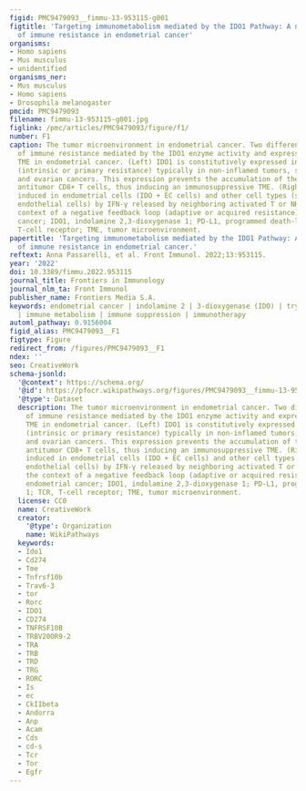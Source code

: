 ```yaml
---
figid: PMC9479093__fimmu-13-953115-g001
figtitle: 'Targeting immunometabolism mediated by the IDO1 Pathway: A new mechanism
  of immune resistance in endometrial cancer'
organisms:
- Homo sapiens
- Mus musculus
- unidentified
organisms_ner:
- Mus musculus
- Homo sapiens
- Drosophila melanogaster
pmcid: PMC9479093
filename: fimmu-13-953115-g001.jpg
figlink: /pmc/articles/PMC9479093/figure/f1/
number: F1
caption: The tumor microenvironment in endometrial cancer. Two different mechanisms
  of immune resistance mediated by the IDO1 enzyme activity and expression in the
  TME in endometrial cancer. (Left) IDO1 is constitutively expressed in cancer cells
  (intrinsic or primary resistance) typically in non-inflamed tumors, such as endometrial
  and ovarian cancers. This expression prevents the accumulation of the activated
  antitumor CD8+ T cells, thus inducing an immunosuppressive TME. (Right) IDO1 is
  induced in endometrial cells (IDO + EC cells) and other cell types (stromal and
  endothelial cells) by IFN-γ released by neighboring activated T or NK cells in the
  context of a negative feedback loop (adaptive or acquired resistance). EC, endometrial
  cancer; IDO1, indolamine 2,3-dioxygenase 1; PD-L1, programmed death-ligand 1; TCR,
  T-cell receptor; TME, tumor microenvironment.
papertitle: 'Targeting immunometabolism mediated by the IDO1 Pathway: A new mechanism
  of immune resistance in endometrial cancer.'
reftext: Anna Passarelli, et al. Front Immunol. 2022;13:953115.
year: '2022'
doi: 10.3389/fimmu.2022.953115
journal_title: Frontiers in Immunology
journal_nlm_ta: Front Immunol
publisher_name: Frontiers Media S.A.
keywords: endometrial cancer | indolamine 2 | 3-dioxygenase (IDO) | tryptophan | kynurenine
  | immune metabolism | immune suppression | immunotherapy
automl_pathway: 0.9156004
figid_alias: PMC9479093__F1
figtype: Figure
redirect_from: /figures/PMC9479093__F1
ndex: ''
seo: CreativeWork
schema-jsonld:
  '@context': https://schema.org/
  '@id': https://pfocr.wikipathways.org/figures/PMC9479093__fimmu-13-953115-g001.html
  '@type': Dataset
  description: The tumor microenvironment in endometrial cancer. Two different mechanisms
    of immune resistance mediated by the IDO1 enzyme activity and expression in the
    TME in endometrial cancer. (Left) IDO1 is constitutively expressed in cancer cells
    (intrinsic or primary resistance) typically in non-inflamed tumors, such as endometrial
    and ovarian cancers. This expression prevents the accumulation of the activated
    antitumor CD8+ T cells, thus inducing an immunosuppressive TME. (Right) IDO1 is
    induced in endometrial cells (IDO + EC cells) and other cell types (stromal and
    endothelial cells) by IFN-γ released by neighboring activated T or NK cells in
    the context of a negative feedback loop (adaptive or acquired resistance). EC,
    endometrial cancer; IDO1, indolamine 2,3-dioxygenase 1; PD-L1, programmed death-ligand
    1; TCR, T-cell receptor; TME, tumor microenvironment.
  license: CC0
  name: CreativeWork
  creator:
    '@type': Organization
    name: WikiPathways
  keywords:
  - Ido1
  - Cd274
  - Tme
  - Tnfrsf10b
  - Trav6-3
  - tor
  - Rorc
  - IDO1
  - CD274
  - TNFRSF10B
  - TRBV20OR9-2
  - TRA
  - TRB
  - TRD
  - TRG
  - RORC
  - Is
  - ec
  - CkIIbeta
  - Andorra
  - Anp
  - Acam
  - Cds
  - cd-s
  - Tcr
  - Tor
  - Egfr
---
```

